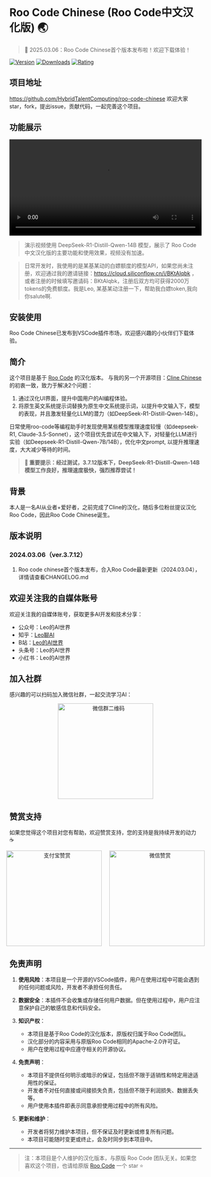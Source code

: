# Roo Code Chinese (Roo Code中文汉化版) 🌏

> 🎉 2025.03.06：Roo Code Chinese首个版本发布啦！欢迎下载体验！

<p align="center">

[![Version](https://img.shields.io/visual-studio-marketplace/v/HybridTalentComputing.roo-cline-chinese)](https://marketplace.visualstudio.com/items?itemName=HybridTalentComputing.roo-cline-chinese) [![Downloads](https://img.shields.io/visual-studio-marketplace/d/HybridTalentComputing.roo-cline-chinese)](https://marketplace.visualstudio.com/items?itemName=HybridTalentComputing.roo-cline-chinese) [![Rating](https://img.shields.io/visual-studio-marketplace/r/HybridTalentComputing.roo-cline-chinese)](https://marketplace.visualstudio.com/items?itemName=HybridTalentComputing.roo-cline-chinese)

</p>

## 项目地址

https://github.com/HybridTalentComputing/roo-code-chinese
欢迎大家star，fork，提出issue，贡献代码，一起完善这个项目。

## 功能展示

<video width="100%" controls src="https://github.com/user-attachments/assets/7b94f919-8c17-4038-87d9-9b1428e0cf31"></video>

> 演示视频使用 DeepSeek-R1-Distill-Qwen-14B 模型，展示了 Roo Code 中文汉化版的主要功能和使用效果，视频没有加速。

> 日常开发时，我使用的是某基某动的白嫖额度的模型API，如果您尚未注册，欢迎通过我的邀请链接：https://cloud.siliconflow.cn/i/BKtAlqbk ，或者注册的时候填写邀请码：BKtAlqbk，注册后双方均可获得2000万tokens的免费额度。我是Leo, 某基某动注册一下，帮助我白嫖token,我向你salute啊.

## 安装使用

Roo Code Chinese已发布到VSCode插件市场，欢迎感兴趣的小伙伴们下载体验。

## 简介

这个项目是基于 [Roo Code](https://github.com/RooVetGit/Roo-Code) 的汉化版本。
与我的另一个开源项目：[Cline Chinese](https://github.com/HybridTalentComputing/cline-chinese)的初衷一致，致力于解决2个问题：

1. 通过汉化UI界面，提升中国用户的AI编程体验。
2. 将原生英文系统提示词替换为原生中文系统提示词，以提升中文输入下，模型的表现，并且激发轻量化LLM的潜力（如DeepSeek-R1-Distill-Qwen-14B）。

日常使用roo-code等编程助手时发现使用某些模型推理速度较慢（如deepseek-R1, Claude-3.5-Sonnet），这个项目优先尝试在中文输入下，对轻量化LLM进行实验（如Deepseek-R1-Distill-Qwen-7B/14B），优化中文prompt, 以提升推理速度，大大减少等待的时间。

> **🚀 重要提示：经过测试，3.7.12版本下，DeepSeek-R1-Distill-Qwen-14B 模型工作良好，推理速度极快，强烈推荐尝试！**

## 背景

本人是一名AI从业者+爱好者，之前完成了Cline的汉化，随后多位粉丝提议汉化Roo Code，因此Roo Code Chinese诞生。

## 版本说明

### 2024.03.06（ver.3.7.12）

1. Roo code chinese首个版本发布，合入Roo Code最新更新（2024.03.04），详情请查看CHANGELOG.md

## 欢迎关注我的自媒体账号

欢迎关注我的自媒体账号，获取更多AI开发和技术分享：

- 公众号：Leo的AI世界
- 知乎：[Leo聊AI](https://www.zhihu.com/people/HTCMAX)
- B站：[Leo的AI世界](https://space.bilibili.com/23409884?spm_id_from=333.1007.0.0)
- 头条号：Leo的AI世界
- 小红书：Leo的AI世界

## 加入社群

感兴趣的可以扫码加入微信社群，一起交流学习AI：

<div align="center">
  <img src="https://github.com/user-attachments/assets/9593bf2e-d852-4e1c-93c7-ec3e669adeda" alt="微信群二维码" width="250" />
  
</div>

## 赞赏支持

如果您觉得这个项目对您有帮助，欢迎赞赏支持，您的支持是我持续开发的动力 ☕

<div align="center" style="display: flex; justify-content: center; gap: 20px;">

  <img src="https://github.com/user-attachments/assets/f01e4514-e8ec-48de-883a-9f6fbd05c2a0" alt="支付宝赞赏" width="250" />
  <img src="https://github.com/user-attachments/assets/f4ee93ba-2960-46be-96a7-faaff3a0c38c" alt="微信赞赏" width="250" />

</div>

## 免责声明

1. **使用风险**：本项目是一个开源的VSCode插件，用户在使用过程中可能会遇到的任何问题或风险，开发者不承担任何责任。

2. **数据安全**：本插件不会收集或存储任何用户数据。但在使用过程中，用户应注意保护自己的敏感信息和代码安全。

3. **知识产权**：

    - 本项目是基于Roo Code的汉化版本，原版权归属于Roo Code团队。
    - 汉化部分的内容采用与原版Roo Code相同的Apache-2.0许可证。
    - 用户在使用过程中应遵守相关的开源协议。

4. **免责声明**：

    - 本项目不提供任何明示或暗示的保证，包括但不限于适销性和特定用途适用性的保证。
    - 开发者不对任何直接或间接损失负责，包括但不限于利润损失、数据丢失等。
    - 用户使用本插件即表示同意承担使用过程中的所有风险。

5. **更新和维护**：
    - 开发者将努力维护本项目，但不保证及时更新或修复所有问题。
    - 本项目可能随时变更或终止，会及时同步到本项目中。

---

> 注：本项目是个人维护的汉化版本，与原版 Roo Code 团队无关。如果您喜欢这个项目，也请给原版 [Roo Code](https://github.com/RooVetGit/Roo-Code) 一个 star ⭐️
